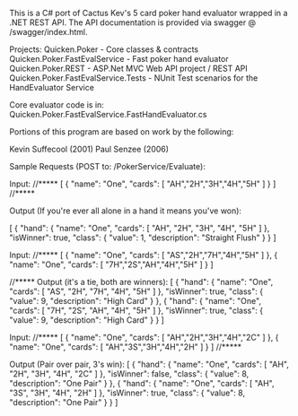 This is a C# port of Cactus Kev's 5 card poker hand evaluator wrapped in a .NET REST API.  The API documentation is provided via swagger @ /swagger/index.html.

Projects:
Quicken.Poker - Core classes & contracts
Quicken.Poker.FastEvalService - Fast poker hand evaluator
Quicken.Poker.REST - ASP.Net MVC Web API project / REST API
Quicken.Poker.FastEvalService.Tests - NUnit Test scenarios for the HandEvaluator Service

Core evaluator code is in: Quicken.Poker.FastEvalService.FastHandEvaluator.cs

Portions of this program are based on work by the following:

Kevin Suffecool (2001)
Paul Senzee (2006)


Sample Requests (POST to: /PokerService/Evaluate):

Input:
//*****
[
  {
    "name": "One",
    "cards": [
      "AH","2H","3H","4H","5H"
    ]
  }
]
//*****

Output (If you're ever all alone in a hand it means you've won):

[
  {
    "hand": {
      "name": "One",
      "cards": [
        "AH",
        "2H",
        "3H",
        "4H",
        "5H"
      ]
    },
    "isWinner": true,
    "class": {
      "value": 1,
      "description": "Straight Flush"
    }
  }
]

Input:
//*****
[
  {
    "name": "One",
    "cards": [
      "AS","2H","7H","4H","5H"
    ]
  },
{
    "name": "One",
    "cards": [
      "7H","2S","AH","4H","5H"
    ]
  }
]

//*****
Output (it's a tie, both are winners):
[
  {
    "hand": {
      "name": "One",
      "cards": [
        "AS",
        "2H",
        "7H",
        "4H",
        "5H"
      ]
    },
    "isWinner": true,
    "class": {
      "value": 9,
      "description": "High Card"
    }
  },
  {
    "hand": {
      "name": "One",
      "cards": [
        "7H",
        "2S",
        "AH",
        "4H",
        "5H"
      ]
    },
    "isWinner": true,
    "class": {
      "value": 9,
      "description": "High Card"
    }
  }
]

Input:
//*****
[
  {
    "name": "One",
    "cards": [
      "AH","2H","3H","4H","2C"
    ]
  },
{
    "name": "One",
    "cards": [
      "AH","3S","3H","4H","2H"
    ]
  }
]
//*****

Output (Pair over pair, 3's win):
[
  {
    "hand": {
      "name": "One",
      "cards": [
        "AH",
        "2H",
        "3H",
        "4H",
        "2C"
      ]
    },
    "isWinner": false,
    "class": {
      "value": 8,
      "description": "One Pair"
    }
  },
  {
    "hand": {
      "name": "One",
      "cards": [
        "AH",
        "3S",
        "3H",
        "4H",
        "2H"
      ]
    },
    "isWinner": true,
    "class": {
      "value": 8,
      "description": "One Pair"
    }
  }
]